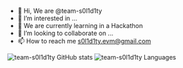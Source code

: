 - 👋 Hi, We are @team-s0l1d1ty
- 👀 I’m interested in ...
- 🌱 We are currently learning in a Hackathon
- 💞️ I’m looking to collaborate on ...
- 📫 How to reach me s0l1d1ty.evm@gmail.com

![team-s0l1d1ty GitHub stats](https://github-readme-stats.vercel.app/api?username=team-s0l1d1ty&count_private=true)
![team-s0l1d1ty Languages](https://github-readme-stats.vercel.app/api/top-langs/?username=team-s0l1d1ty&layout=compact&theme=buefy&hide_border=true)
<!---
![team-s0l1d1ty Languages](https://github-readme-stats.vercel.app/api/top-langs/?username=team-s0l1d1ty&layout=compact&theme=buefy&hide_border=true)
--->

<!---
team-s0l1d1ty/team-s0l1d1ty is a ✨ special ✨ repository because its `README.md` (this file) appears on your GitHub profile.
You can click the Preview link to take a look at your changes.
--->
